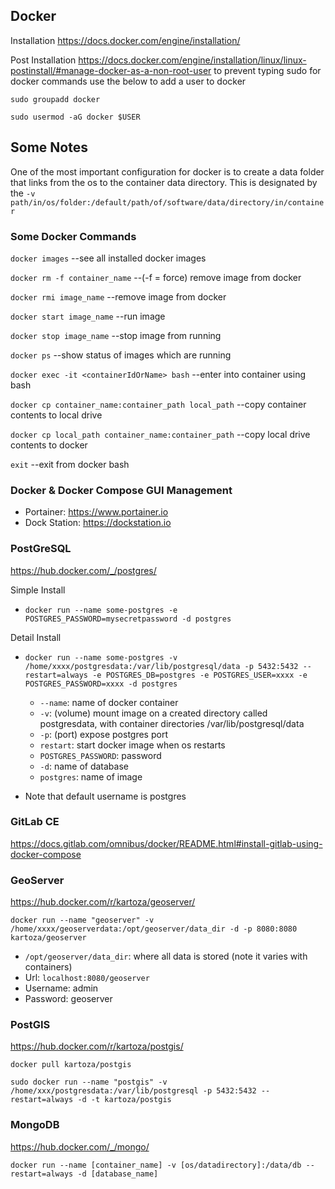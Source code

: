 ## Docker

Installation
https://docs.docker.com/engine/installation/

Post Installation
https://docs.docker.com/engine/installation/linux/linux-postinstall/#manage-docker-as-a-non-root-user
to prevent typing sudo for docker commands use the below to add a user to docker

`sudo groupadd docker`

`sudo usermod -aG docker $USER`


## Some Notes

One of the most important configuration for docker is to create a data folder that links from the os to the container data directory.
This is designated by the `-v path/in/os/folder:/default/path/of/software/data/directory/in/container`

### Some Docker Commands

`docker images`   --see all installed docker images

`docker rm -f container_name` --(-f = force) remove image from docker

`docker rmi image_name` --remove image from docker

`docker start image_name` --run image

`docker stop image_name`  --stop image from running

`docker ps`  --show status of images which are running

`docker exec -it <containerIdOrName> bash`  --enter into container using bash

`docker cp container_name:container_path local_path`  --copy container contents to local drive

`docker cp local_path container_name:container_path`  --copy local drive contents to docker

`exit`  --exit from docker bash


### Docker & Docker Compose GUI Management

 * Portainer: https://www.portainer.io
 * Dock Station: https://dockstation.io


### PostGreSQL
https://hub.docker.com/_/postgres/

Simple Install
  * `docker run --name some-postgres -e POSTGRES_PASSWORD=mysecretpassword -d postgres`

Detail Install
  * `docker run --name some-postgres -v /home/xxxx/postgresdata:/var/lib/postgresql/data -p 5432:5432 --restart=always -e POSTGRES_DB=postgres -e POSTGRES_USER=xxxx -e POSTGRES_PASSWORD=xxxx -d postgres`   
      * `--name`: name of docker container
      * `-v`: (volume) mount image on a created directory called postgresdata, with container directories /var/lib/postgresql/data
      * `-p`: (port) expose postgres port
      * `restart`: start docker image when os restarts
      * `POSTGRES_PASSWORD`: password
      * `-d`: name of database
      * `postgres`: name of image

  * Note that default username is postgres

  
### GitLab CE
https://docs.gitlab.com/omnibus/docker/README.html#install-gitlab-using-docker-compose


### GeoServer
https://hub.docker.com/r/kartoza/geoserver/

`docker run --name "geoserver" -v /home/xxxx/geoserverdata:/opt/geoserver/data_dir -d -p 8080:8080 kartoza/geoserver`
  * `/opt/geoserver/data_dir`: where all data is stored (note it varies with containers)
  * Url: `localhost:8080/geoserver`
  * Username: admin
  * Password: geoserver


### PostGIS
https://hub.docker.com/r/kartoza/postgis/

`docker pull kartoza/postgis`

`sudo docker run --name "postgis" -v /home/xxx/postgresdata:/var/lib/postgresql -p 5432:5432 --restart=always -d -t kartoza/postgis`


### MongoDB
https://hub.docker.com/_/mongo/

`docker run --name [container_name] -v [os/datadirectory]:/data/db --restart=always -d [database_name]`
